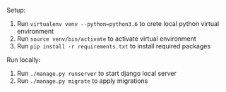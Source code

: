 Setup:
1. Run ```virtualenv venv --python=python3.6``` to crete local python virtual environment
2. Run ```source venv/bin/activate``` to activate virtual environment
3. Run ```pip install -r requirements.txt``` to install required packages

Run locally:
1. Run ```./manage.py runserver``` to start django local server
2. Run ```./manage.py migrate``` to apply migrations
